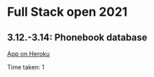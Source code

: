 # Full Stack open 2021

## 3.12.-3.14: Phonebook database

[App on Heroku](https://serene-falls-56324.herokuapp.com/)

Time taken: 1